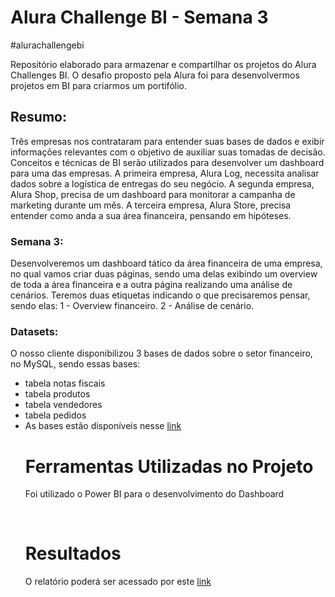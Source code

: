 # Alura Challenge BI - Semana 3
#alurachallengebi
<p> Repositório elaborado para armazenar e compartilhar os projetos do Alura Challenges BI. O desafio proposto pela Alura  foi para desenvolvermos projetos em BI para criarmos um portifólio. </p>

## Resumo: 
<p> Três empresas nos contrataram para entender suas bases de dados e exibir informações relevantes com o objetivo de auxiliar suas tomadas de decisão. Conceitos e técnicas de BI serão utilizados para desenvolver um dashboard para uma das empresas.  A primeira empresa, Alura Log, necessita analisar dados sobre a logística de entregas do seu negócio. A segunda empresa, Alura Shop, precisa de um dashboard para monitorar a campanha de marketing durante um mês. A terceira empresa, Alura Store, precisa entender como anda a sua área financeira, pensando em hipóteses. </p>

### Semana 3:
<p> Desenvolveremos um dashboard tático da área financeira de uma empresa, no qual vamos criar duas páginas, sendo uma delas exibindo um overview de toda a área financeira e a outra página realizando uma análise de cenários.
Teremos duas etiquetas indicando o que precisaremos pensar, sendo elas:
1 - Overview financeiro.
2 - Análise de cenário. </p>

  ### Datasets:
   <p> O nosso cliente disponibilizou 3 bases de dados sobre o setor financeiro, no MySQL, sendo essas bases: </p>
   <ul>
   <li> tabela notas fiscais </li>
   <li> tabela produtos </li> 
   <li> tabela vendedores </li> 
   <li> tabela pedidos </li> 
   <li> As bases estão disponíveis nesse <a href="https://drive.google.com/drive/folders/1TlDFHt6Vgoc6It4OD7URbxICz2YpVRhttps://trello.com/c/3ba70qxF/9-base-de-dados-da-alura-store#:~:text=O%20nosso%20cliente,dispon%C3%ADveis%20nesse%20link" target="_blank">link</a> </li>
  
  
<h1>Ferramentas Utilizadas no Projeto</h1>
<p>Foi utilizado o Power BI para o desenvolvimento do Dashboard </p>

<br>

<h1>Resultados</h1>
O relatório poderá ser acessado por este <a href="https://app.powerbi.com/reportEmbed?reportId=302e139a-99b5-4d9b-99a1-92dfef824162&autoAuth=true&ctid=b7845ad6-74cd-4782-aea9-57359643b87b&config=eyJjbHVzdGVyVXJsIjoiaHR0cHM6Ly93YWJpLWJyYXppbC1zb3V0aC1iLXByaW1hcnktcmVkaXJlY3QuYW5hbHlzaXMud2luZG93cy5uZXQvIn0%3D" target="_blank">link</a>


